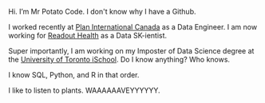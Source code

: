 Hi. I’m Mr Potato Code. I don't know why I have a Github. 

I worked recently at [Plan International Canada](https://stories.plancanada.ca/) as a Data Engineer. 
I am now working for [Readout Health](https://mybiosense.com/) as a Data SK-ientist.  

Super importantly, I am working on my Imposter of Data Science degree at the [University of Toronto iSchool](https://ischool.utoronto.ca/current-students/programs-courses/programs-of-study/master-of-information/human-centred-data-science-hcds/). Do I know anything? Who knows.

I know SQL, Python, and R in that order.

I like to listen to plants. WAAAAAAVEYYYYYY.
